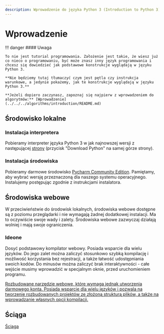 ```yaml
---
description: Wprowadzenie do języka Python 3 (Introduction to Python 3)
---
```


# Wprowadzenie

!!! danger
	#### Uwaga
	
	To nie jest tutorial programowania. Założenie jest takie, że wiesz już co nieco o programowaniu, być może znasz inny język programowania i chcesz się dowiedzieć jak podstawowe konstrukcje wyglądają w języku Python 3.
	
	**Nie będziemy tutaj tłumaczyć czym jest pętla czy instrukcja warunkowe, a jedynie pokażemy, jak te konstrukcje wyglądają w języku Python 3.**
	
	**Jeżeli dopiero zaczynasz, zapoznaj się najpierw z wprowadzeniem do algorytmów:** [Wprowadzenie](../../../algorithms/introduction/README.md)

## Środowisko lokalne

### Instalacja interpretera

Pobieramy interpreter języka Python 3 w jak najnowszej wersji z następującej [strony](https://www.python.org/downloads/) (przycisk "Download Python" na samej górze strony).

### Instalacja środowiska

Pobieramy darmowe środowisko [Pycharm Community Edition](https://www.jetbrains.com/pycharm/download/). Pamiętamy, aby wybrać wersję przeznaczoną dla naszego systemu operacyjnego. Instalujemy postępując zgodnie z instrukcjami instalatora.

## Środowiska webowe

W przeciwieństwie do środowisk lokalnych, środowiska webowe dostępne są z poziomu przeglądarki i nie wymagają żadnej dodatkowej instalacji. Ma to oczywiście swoje wady i zalety. Środowiska webowe zazwyczaj działają wolniej i mają swoje ograniczenia.

### Ideone

Dosyć podstawowy kompilator webowy. Posiada wsparcie dla wielu języków. Do jego zalet można zaliczyć stosunkowo szybką kompilację i możliwość korzystania bez rejestracji, a także łatwość udostępniania swoich kodów. Do minusów można zaliczyć brak interaktywności - całe wejście musimy wprowadzić w specjalnym oknie, przed uruchomieniem programu.

[Rozbudowane narzędzie webowe, które wymaga jednak utworzenia darmowego konta. Posiada wsparcie dla wielu języków i pozwala na tworzenie rozbudowanych projektów ze złożoną strukturą plików, a także na wprowadzanie własnych opcji kompilacji.](https://ideone.com/)


## Ściąga

[Ściąga](https://quickref.me/python)
